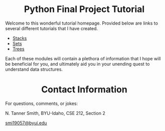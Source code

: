 <styles>


<center> 
<h1>Python Final Project Tutorial </h1> 
</center>

Welcome to this wonderful tutorial homepage. Provided below are links to several different tutorials that I have created.


* [Stacks](stacksTutorial.md)
* [Sets](setTutorial.md)
* [Trees](treesTutorial.md)

Each of these modules will contain a plethora of information that I hope will be beneficial for you, and ultimately aid you in your unending quest to understand data structures.

<center> 
<h1> Contact Information </h1> 
</center>

For questions, comments, or jokes:

N. Tanner Smith, BYU-Idaho, CSE 212, Section 2

smi19057@byui.edu